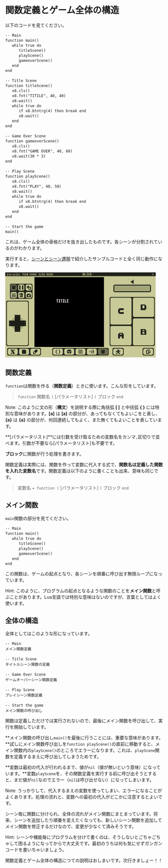# 関数定義とゲーム全体の構造

以下のコードを見てください。

```
-- Main
function main()
   while true do
      titleScene()
      playScene()
      gameoverScene()
   end
end

-- Title Scene
function titleScene()
   x8.cls()
   x8.fnt("TITILE", 40, 40)
   x8.wait()
   while true do
      if x8.btntrg(4) then break end
      x8.wait()
   end
end

-- Game Over Scene
function gameoverScene()
   x8.cls()
   x8.fnt("GAME OVER", 40, 60)
   x8.wait(30 * 3)
end

-- Play Scene
function playScene()
   x8.cls()
   x8.fnt("PLAY", 40, 50)
   x8.wait()
   while true do
      if x8.btntrg(4) then break end
      x8.wait()
   end
end

-- Start the game
main()
```

これは、ゲーム全体の骨格だけを抜き出したものです。各シーンが分割されているのがわかります。

実行すると、[シーンとシーン遷移](programming_tutorial_01.md#シーンとシーン遷移)で紹介したサンプルコードと全く同じ動作になります。

![](imgs/tutorial_01/x8_tuto_01_scenes.gif)

## 関数定義

`function`は関数を作る（**関数定義**）ときに使います。こんな形をしています。

> `function` 関数名 `(` [パラメータリスト] `)` ブロック `end`

Note: このように文の形（**構文**）を説明する際に角括弧 **[ ]** と中括弧 **{ }** には特別な意味があります。**[a]** は **[a]** の部分が、あってもなくてもよいこをと表し、**{a}** は **{a}** の部分が、何回連続してもよく、また無くてもよいことを表しています。

**[パラメータリスト]**には引数を受け取るための変数名をカンマ`,`区切りで並べます。引数が不要なら[パラメータリスト]も不要です。

**ブロック**に関数が行う処理を書きます。

関数定義は実際には、関数を作って変数に代入する式で、**関数名は定義した関数を入れた変数名**です。関数定義は以下のように書くことも出来、意味も同じです。

> 変数名 `= function (` [パラメータリスト] `)` ブロック `end`

## メイン関数

`main`関数の部分を見てください。

```
-- Main
function main()
   while true do
      titleScene()
      playScene()
      gameoverScene()
   end
end
```

この関数は、ゲームの起点となり、各シーンを順番に呼び出す無限ループになっています。

Hint: このように、プログラムの起点となるような関数のことを**メイン関数**と呼ぶことがあります。Lua言語では特別な意味はないのですが、言葉としてはよく使います。

## 全体の構造

全体としてはこのような形になっています。

```
-- Main
メイン関数定義

-- Title Scene
タイトルシーン関数の定義

-- Game Over Scene
ゲームオーバーシーン関数定義

-- Play Scene
プレイシーン関数定義

-- Start the game
メイン関数の呼び出し
```

関数は定義しただけでは実行されないので、最後にメイン関数を呼び出して、実行を開始しています。

**メイン関数の呼び出し`main()`を最後に行うことには、重要な意味があります。**試しにメイン関数呼び出しを`function playScene()`の直前に移動すると、メイン関数内の`playScene()`のところでエラーになります。これは、`playScene`関数を定義するまえに呼び出してしまうためです。

**変数は最初の代入が行われるまで、値が`nil`（値が無いという意味）になっています。**変数`playScene`を、その関数定義を実行する前に呼び出そうとすると、まだ値が`nil`なのでエラー（`nil`は呼び出せない）になってしまいます。

Note: うっかりして、代入するまえの変数を使ってしまい、エラーになることがよくあります。処理の流れと、変数への最初の代入がどこかに注意するとよいです。

シーン毎に関数に分けられ、全体の流れがメイン関数にまとまっています。将来、シーンを追加したり順番を変えたくなっても、新しいシーン関数を追加してメイン関数を修正するだけなので、変更が少なくて済みそうです。

Hint: シーンや機能毎にプログラムを分けて書くのは、そうしないとごちゃごちゃして困るようになってからで大丈夫です。最初のうちは何も気にせずガンガンコードを書いちゃいましょう。

関数定義とゲーム全体の構造につての説明はおしまいです。次行きましょー！！

